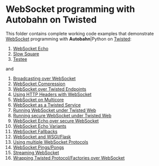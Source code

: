 # WebSocket programming with Autobahn on Twisted

This folder contains complete working code examples that demonstrate [WebSocket](http://crossbario.com/blog/post/websocket-why-what-can-i-use-it/) programming with **Autobahn**|Python on [Twisted](http://www.twistedmatrix.com/):

 1. [WebSocket Echo](echo)
 1. [Slow Square](slowsquare)
 1. [Testee](testee)

and

 1. [Broadcasting over WebSocket](broadcast)
 1. [WebSocket Compression](echo_compressed)
 1. [WebSocket over Twisted Endpoints](echo_endpoints)
 1. [Using HTTP Headers with WebSocket](echo_httpheaders)
 1. [WebSocket on Multicore](echo_multicore)
 1. [WebSocket as a Twisted Service](echo_service)
 1. [Running WebSocket under Twisted Web](echo_site)
 1. [Running secure WebSocket under Twisted Web](echo_site_tls)
 1. [WebSocket Echo over secure WebSocket](echo_tls)
 1. [WebSocket Echo Variants](echo_variants)
 1. [WebSocket Fallbacks](echo_wsfallbacks)
 1. [WebSocket and WSGI/Flask](echo_wsgi)
 1. [Using multiple WebSocket Protocols](multiproto)
 1. [WebSocket Pings/Pongs](ping)
 1. [Streaming WebSocket](streaming)
 1. [Wrapping Twisted Protocol/Factories over WebSocket](wrapping)
